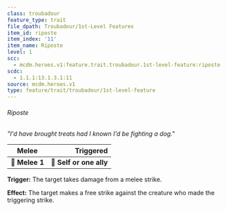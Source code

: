 ```yaml
---
class: troubadour
feature_type: trait
file_dpath: Troubadour/1st-Level Features
item_id: riposte
item_index: '11'
item_name: Riposte
level: 1
scc:
  - mcdm.heroes.v1:feature.trait.troubadour.1st-level-feature:riposte
scdc:
  - 1.1.1:13.1.3.1:11
source: mcdm.heroes.v1
type: feature/trait/troubadour/1st-level-feature
---
```


###### Riposte

*"I'd have brought treats had I known I'd be fighting a dog."*

| **Melee**      |           **Triggered** |
| -------------- | ----------------------: |
| **📏 Melee 1** | **🎯 Self or one ally** |

**Trigger:** The target takes damage from a melee strike.

**Effect:** The target makes a free strike against the creature who made the triggering strike.
